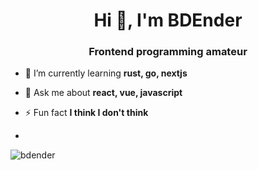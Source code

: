 <h1 align="center">Hi 👋, I'm BDEnder</h1>
<h3 align="center">Frontend programming amateur</h3>

- 🌱 I’m currently learning **rust, go, nextjs**

- 💬 Ask me about **react, vue, javascript**

- ⚡ Fun fact **I think I don't think**
- 
<p><img align="center" src="https://github-readme-stats.vercel.app/api/top-langs?username=bdender&show_icons=true&locale=en&layout=compact" alt="bdender" /></p>

